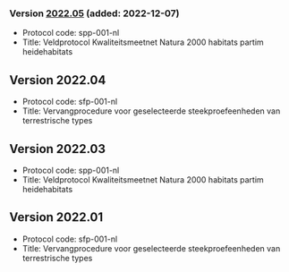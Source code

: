 ### Version [2022.05](2022.05/index.html) (added: 2022-12-07)

- Protocol code: spp-001-nl
- Title: Veldprotocol Kwaliteitsmeetnet Natura 2000 habitats partim heidehabitats

## Version 2022.04

- Protocol code: sfp-001-nl
- Title: Vervangprocedure voor geselecteerde steekproefeenheden van terrestrische types

## Version 2022.03

- Protocol code: spp-001-nl
- Title: Veldprotocol Kwaliteitsmeetnet Natura 2000 habitats partim heidehabitats

## Version 2022.01

- Protocol code: sfp-001-nl
- Title: Vervangprocedure voor geselecteerde steekproefeenheden van terrestrische types

<!--One entry for each release describing the generic changes since the previous release.
e.g. (sort most recent first)

- 2020.03
    - sfp-403_shorttitle_nl (first version)
    - sfp-403_shorttitle_en (first version)
- 2020.02
    - sfp-402_shorttitle_nl (update)
- 2020.01
    - sfp-402_shorttitle_nl (first version)
-->
